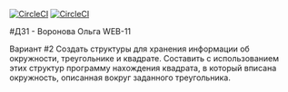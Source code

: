 [![CircleCI](https://img.shields.io/badge/build-success-ff69b4)](https://app.circleci.com/pipelines/github/vorolga/TP-C_CPP/131/workflows/4554e982-e8dc-4337-a21f-feb918ca5325/jobs/134)
[![CircleCI](https://img.shields.io/badge/coverage-100%25-9cf)](https://134-415650598-gh.circle-artifacts.com/0/tp_iz1/build/coverage/coverage.html)

#ДЗ1 - Воронова Ольга WEB-11  

Вариант #2
Создать структуры для хранения информации об окружности, треугольнике и квадрате. Составить с использованием этих структур программу нахождения квадрата, в который вписана окружность, описанная вокруг заданного треугольника.